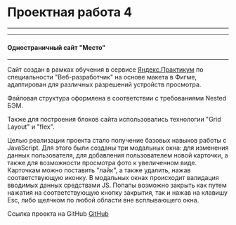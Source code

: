 # Проектная работа 4
------------------
-------------------
#### Одностраничный сайт "Место"
---------------
Сайт создан в рамках обучения в сервисе [Яндекс.Практикум](https://praktikum.yandex.ru) по специальности "Веб-разработчик" на основе макета в Фигме, адаптирован для различных разрешений устройств просмотра. 

Файловая структура оформлена в соответствии с требованиями Nested БЭМ.

Также для построения блоков сайта использовались технологии "Grid Layout" и "flex".

Целью реализации проекта стало получение базовых навыков работы с JavaScript. Для этого были созданы три модальных окна: для изменения данных пользователя, для добавления пользователем новой карточки, а также для возможности просмотра фото к увеличенном виде. Карточкам можно поставить "лайк", а также удалить, нажав соответствующую иконку. В модальных окнах происходит валидация вводимых данных средствами JS. Попапы возможно закрыть как путем нажатия на соответствующую кнопку закрытия, так и нажав на клавишу Esc, либо щелчком по любой области вне всплывающего окна.

Ссылка проекта на GitHub [GitHub](https://tatyana-gracheva.github.io/mesto/index.html)
